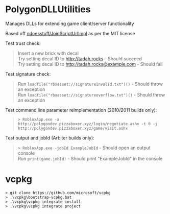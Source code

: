 # PolygonDLLUtilities
Manages DLLs for extending game client/server functionality 

Based off [ndoesstuff/JoinScriptUrlImpl](https://github.com/ndoesstuff/JoinScriptUrlImpl) as per the MIT license

Test trust check:  
> Insert a new brick with decal  
> Try setting decal ID to http://tadah.rocks - Should succeed  
> Try setting decal ID to http://tadah.rocks@example.com - Should fail  

Test signature check:  
> Run `loadfile("rbxasset://signatureinvalid.txt")()` - Should throw an exception  
> Run `loadfile("rbxasset://signatureoverflow.txt")()` - Should throw an exception  

Test command line parameter reimplementation (2010/2011 builds only):  
> `> RobloxApp.exe -a http://polygondev.pizzaboxer.xyz/login/negotiate.ashx -t 0 -j http://polygondev.pizzaboxer.xyz/game/visit.ashx`

Test output and jobId (Arbiter builds only):  
> `> RobloxApp.exe -jobId ExampleJobId` - Should open an output console  
> Run `print(game.jobId)` - Should print "ExampleJobId" in the console  

# vcpkg
```
> git clone https://github.com/microsoft/vcpkg
> .\vcpkg\bootstrap-vcpkg.bat
> .\vcpkg\vcpkg integrate install
> .\vcpkg\vcpkg integrate project
```